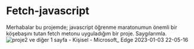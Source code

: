 # Fetch-javascript
Merhabalar bu projemde; javascript öğrenme maratonumun önemli bir köşebaşını tutan fetch metonu uyguladığım bir proje. 
Saygılarımla.
![proje2 ve diğer 1 sayfa - Kişisel - Microsoft_ Edge 2023-01-03 22-05-16](https://user-images.githubusercontent.com/114434307/210425217-670e2379-8cef-42e9-ba62-f967d18d8d27.gif)
